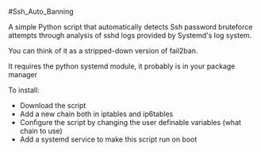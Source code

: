 #Ssh_Auto_Banning

A simple Python script that automatically detects Ssh password bruteforce attempts through analysis of sshd logs provided by Systemd's log system.

You can think of it as a stripped-down version of fail2ban.

It requires the python systemd module, it probably is in your package manager

To install:
 - Download the script
 - Add a new chain both in iptables and ip6tables
 - Configure the script by changing the user definable variables (what chain to use)
 - Add a systemd service to make this script run on boot

